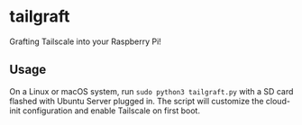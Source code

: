 # tailgraft

Grafting Tailscale into your Raspberry Pi!

## Usage

On a Linux or macOS system, run `sudo python3 tailgraft.py` with a SD card flashed with Ubuntu Server plugged in. The script will customize the cloud-init configuration and enable Tailscale on first boot.